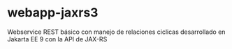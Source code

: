 # webapp-jaxrs3
Webservice REST básico con manejo de relaciones ciclicas desarrollado en Jakarta EE 9 con la API de JAX-RS
